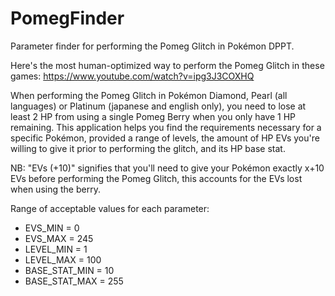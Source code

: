 # PomegFinder
Parameter finder for performing the Pomeg Glitch in Pokémon DPPT.  

Here's the most human-optimized way to perform the Pomeg Glitch in these games: https://www.youtube.com/watch?v=ipg3J3COXHQ

When performing the Pomeg Glitch in Pokémon Diamond, Pearl (all languages) or Platinum (japanese and english only), you need to lose at least 2 HP from using a single Pomeg Berry when you only have 1 HP remaining.
This application helps you find the requirements necessary for a specific Pokémon, provided a range of levels, the amount of HP EVs you're willing to give it prior to performing the glitch, and its HP base stat.  

NB: "EVs (+10)" signifies that you'll need to give your Pokémon exactly x+10 EVs before performing the Pomeg Glitch, this accounts for the EVs lost when using the berry. 

Range of acceptable values for each parameter:  

- EVS_MIN = 0
- EVS_MAX = 245
- LEVEL_MIN = 1
- LEVEL_MAX = 100
- BASE_STAT_MIN = 10
- BASE_STAT_MAX = 255

